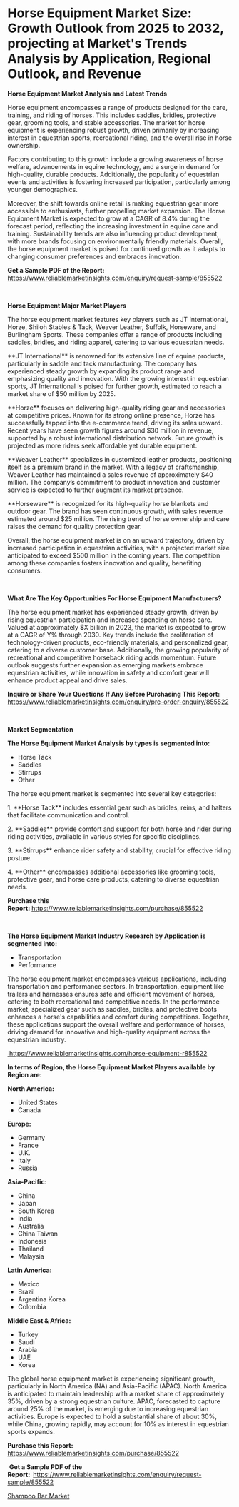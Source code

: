 <p><h1>Horse Equipment Market Size: Growth Outlook from 2025 to 2032, projecting at Market's Trends Analysis by Application, Regional Outlook, and Revenue</h1></p><p><strong>Horse Equipment Market Analysis and Latest Trends</strong></p>
<p><p>Horse equipment encompasses a range of products designed for the care, training, and riding of horses. This includes saddles, bridles, protective gear, grooming tools, and stable accessories. The market for horse equipment is experiencing robust growth, driven primarily by increasing interest in equestrian sports, recreational riding, and the overall rise in horse ownership. </p><p>Factors contributing to this growth include a growing awareness of horse welfare, advancements in equine technology, and a surge in demand for high-quality, durable products. Additionally, the popularity of equestrian events and activities is fostering increased participation, particularly among younger demographics.</p><p>Moreover, the shift towards online retail is making equestrian gear more accessible to enthusiasts, further propelling market expansion. The Horse Equipment Market is expected to grow at a CAGR of 8.4% during the forecast period, reflecting the increasing investment in equine care and training. Sustainability trends are also influencing product development, with more brands focusing on environmentally friendly materials. Overall, the horse equipment market is poised for continued growth as it adapts to changing consumer preferences and embraces innovation.</p></p>
<p><strong>Get a Sample PDF of the Report:&nbsp;</strong> <a href="https://www.reliablemarketinsights.com/enquiry/request-sample/855522?utm_campaign=3014&utm_medium=2&utm_source=Github&utm_content=ia&utm_term=05042025&utm_id=horse-equipment">https://www.reliablemarketinsights.com/enquiry/request-sample/855522</a></p>
<p>&nbsp;</p>
<p><strong>Horse Equipment Major Market Players</strong></p>
<p><p>The horse equipment market features key players such as JT International, Horze, Shiloh Stables & Tack, Weaver Leather, Suffolk, Horseware, and Burlingham Sports. These companies offer a range of products including saddles, bridles, and riding apparel, catering to various equestrian needs.</p><p>**JT International** is renowned for its extensive line of equine products, particularly in saddle and tack manufacturing. The company has experienced steady growth by expanding its product range and emphasizing quality and innovation. With the growing interest in equestrian sports, JT International is poised for further growth, estimated to reach a market share of $50 million by 2025.</p><p>**Horze** focuses on delivering high-quality riding gear and accessories at competitive prices. Known for its strong online presence, Horze has successfully tapped into the e-commerce trend, driving its sales upward. Recent years have seen growth figures around $30 million in revenue, supported by a robust international distribution network. Future growth is projected as more riders seek affordable yet durable equipment.</p><p>**Weaver Leather** specializes in customized leather products, positioning itself as a premium brand in the market. With a legacy of craftsmanship, Weaver Leather has maintained a sales revenue of approximately $40 million. The company’s commitment to product innovation and customer service is expected to further augment its market presence.</p><p>**Horseware** is recognized for its high-quality horse blankets and outdoor gear. The brand has seen continuous growth, with sales revenue estimated around $25 million. The rising trend of horse ownership and care raises the demand for quality protection gear.</p><p>Overall, the horse equipment market is on an upward trajectory, driven by increased participation in equestrian activities, with a projected market size anticipated to exceed $500 million in the coming years. The competition among these companies fosters innovation and quality, benefiting consumers.</p></p>
<p>&nbsp;</p>
<p><strong>What Are The Key Opportunities For Horse Equipment Manufacturers?</strong></p>
<p><p>The horse equipment market has experienced steady growth, driven by rising equestrian participation and increased spending on horse care. Valued at approximately $X billion in 2023, the market is expected to grow at a CAGR of Y% through 2030. Key trends include the proliferation of technology-driven products, eco-friendly materials, and personalized gear, catering to a diverse customer base. Additionally, the growing popularity of recreational and competitive horseback riding adds momentum. Future outlook suggests further expansion as emerging markets embrace equestrian activities, while innovation in safety and comfort gear will enhance product appeal and drive sales.</p></p>
<p><strong>Inquire or Share Your Questions If Any Before Purchasing This Report:</strong> <a href="https://www.reliablemarketinsights.com/enquiry/pre-order-enquiry/855522?utm_campaign=3014&utm_medium=2&utm_source=Github&utm_content=ia&utm_term=05042025&utm_id=horse-equipment">https://www.reliablemarketinsights.com/enquiry/pre-order-enquiry/855522</a></p>
<p>&nbsp;</p>
<p><strong>Market Segmentation</strong></p>
<p><strong>The Horse Equipment Market Analysis by types is segmented into:</strong></p>
<p><ul><li>Horse Tack</li><li>Saddles</li><li>Stirrups</li><li>Other</li></ul></p>
<p><p>The horse equipment market is segmented into several key categories: </p><p>1. **Horse Tack** includes essential gear such as bridles, reins, and halters that facilitate communication and control.</p><p>2. **Saddles** provide comfort and support for both horse and rider during riding activities, available in various styles for specific disciplines.</p><p>3. **Stirrups** enhance rider safety and stability, crucial for effective riding posture.</p><p>4. **Other** encompasses additional accessories like grooming tools, protective gear, and horse care products, catering to diverse equestrian needs.</p></p>
<p><strong>Purchase this Report:&nbsp;</strong><a href="https://www.reliablemarketinsights.com/purchase/855522?utm_campaign=3014&utm_medium=2&utm_source=Github&utm_content=ia&utm_term=05042025&utm_id=horse-equipment">https://www.reliablemarketinsights.com/purchase/855522</a></p>
<p>&nbsp;</p>
<p><strong>The Horse Equipment Market Industry Research by Application is segmented into:</strong></p>
<p><ul><li>Transportation</li><li>Performance</li></ul></p>
<p><p>The horse equipment market encompasses various applications, including transportation and performance sectors. In transportation, equipment like trailers and harnesses ensures safe and efficient movement of horses, catering to both recreational and competitive needs. In the performance market, specialized gear such as saddles, bridles, and protective boots enhances a horse's capabilities and comfort during competitions. Together, these applications support the overall welfare and performance of horses, driving demand for innovative and high-quality equipment across the equestrian industry.</p></p>
<p><a href="https://www.reliablemarketinsights.com/horse-equipment-r855522?utm_campaign=3014&utm_medium=2&utm_source=Github&utm_content=ia&utm_term=05042025&utm_id=horse-equipment">&nbsp;https://www.reliablemarketinsights.com/horse-equipment-r855522</a></p>
<p><strong>In terms of Region, the Horse Equipment Market Players available by Region are:</strong></p>
<p>
    <p> <strong> North America: </strong>
        <ul>
            <li>United States</li>
            <li>Canada</li>
        </ul>
        </p> 
    <p> <strong> Europe: </strong>
        <ul>
            <li>Germany</li>
            <li>France</li>
            <li>U.K.</li>
            <li>Italy</li>
            <li>Russia</li>
        </ul>
        </p> 
    <p> <strong> Asia-Pacific: </strong>
        <ul>
            <li>China</li>
            <li>Japan</li>
            <li>South Korea</li>
            <li>India</li>
            <li>Australia</li>
            <li>China Taiwan</li>
            <li>Indonesia</li>
            <li>Thailand</li>
            <li>Malaysia</li>
        </ul>
        </p> 
    <p> <strong> Latin America: </strong>
        <ul>
            <li>Mexico</li>
            <li>Brazil</li>
            <li>Argentina Korea</li>
            <li>Colombia</li>
        </ul>
        </p> 
    <p> <strong> Middle East & Africa: </strong>
        <ul>
            <li>Turkey</li>
            <li>Saudi</li>
            <li>Arabia</li>
            <li>UAE</li>
            <li>Korea</li>
        </ul>
    </p>
    </p>
<p><p>The global horse equipment market is experiencing significant growth, particularly in North America (NA) and Asia-Pacific (APAC). North America is anticipated to maintain leadership with a market share of approximately 35%, driven by a strong equestrian culture. APAC, forecasted to capture around 25% of the market, is emerging due to increasing equestrian activities. Europe is expected to hold a substantial share of about 30%, while China, growing rapidly, may account for 10% as interest in equestrian sports expands.</p></p>
<p><strong>Purchase this Report: </strong><a href="https://www.reliablemarketinsights.com/purchase/855522?utm_campaign=3014&utm_medium=2&utm_source=Github&utm_content=ia&utm_term=05042025&utm_id=horse-equipment">https://www.reliablemarketinsights.com/purchase/855522</a></p>
<p>&nbsp;<strong>Get a Sample PDF of the Report:&nbsp;&nbsp;</strong><a href="https://www.reliablemarketinsights.com/enquiry/request-sample/855522?utm_campaign=3014&utm_medium=2&utm_source=Github&utm_content=ia&utm_term=05042025&utm_id=horse-equipment">https://www.reliablemarketinsights.com/enquiry/request-sample/855522</a></p>
<p><strong></strong></p>
<p><p><a href="https://github.com/saaindosya/Market-Research-Report-List-1/blob/main/shampoo-bar-market.md?utm_campaign=3014&utm_medium=2&utm_source=Github&utm_content=ia&utm_term=05042025&utm_id=horse-equipment">Shampoo Bar Market</a></p></p>